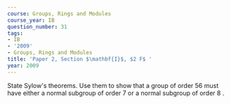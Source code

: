 ```yaml
---
course: Groups, Rings and Modules
course_year: IB
question_number: 31
tags:
- IB
- '2009'
- Groups, Rings and Modules
title: 'Paper 2, Section $\mathbf{I}$, $2 F$ '
year: 2009
---
```




State Sylow's theorems. Use them to show that a group of order 56 must have either a normal subgroup of order 7 or a normal subgroup of order 8 .